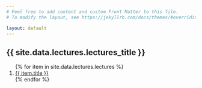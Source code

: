 ```yaml
---
# Feel free to add content and custom Front Matter to this file.
# To modify the layout, see https://jekyllrb.com/docs/themes/#overriding-theme-defaults

layout: default
---
```


<h2>{{ site.data.lectures.lectures_title }}</h2>
<ol>
   {% for item in site.data.lectures.lectures %}
      <li><a href="{{ item.url }}">{{ item.title }}</a></li>
   {% endfor %}
</ol>

